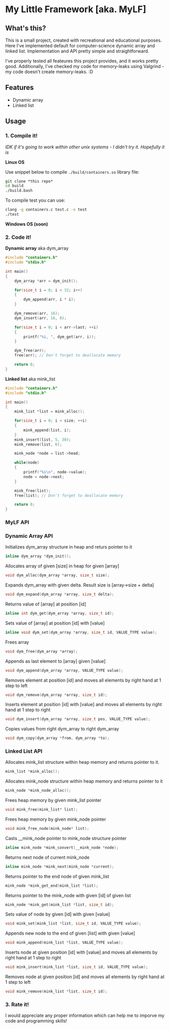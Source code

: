 # **My Little Framework** [aka. MyLF]
## What's this?
This is a small project, created with recreational and educational purposes. Here I've implemented default for computer-science dynamic array and linked list. Implementation and API pretty simple and straightforward. 

I've properly tested all feateures this project provides, and it works pretty good. Additionally, I've checked my code for memory-leaks using Valgrind - my code doesn't create memory-leaks. :D

## Features
- Dynamic array
- Linked list

## Usage
### 1. Compile it!
*IDK if it's going to work within other unix systems - I didn't try it. Hopefully it is*

**Linux OS** 

Use snippet below to compile ```./build/containers.so``` library file:
```cmd
git clone *this repo*
cd build
./build.bash
```
To compile test you can use:
```cmd
clang -g containers.c test.c -o test
./test
```
**Windows OS (soon)**


### 2. Code it!

**Dynamic array** aka dym_array

```C++
#include "containers.h"
#include "stdio.h"

int main()
{
    dym_array *arr = dym_init();

    for(size_t i = 0; i < 32; i++)
    {
        dym_append(arr, i * i);
    }

    dym_remove(arr, 16);
    dym_insert(arr, 16, 0);

    for(size_t i = 0; i < arr->last; ++i)
    {
        printf("%i, ", dym_get(arr, i));
    }

    dym_free(arr);
    free(arr); // Don't forget to deallocate memory

    return 0;
}
```

**Linked list** aka mink_list
```C++ 
#include "containers.h"
#include "stdio.h"

int main()
{
    mink_list *list = mink_alloc();

    for(size_t i = 0; i < size; ++i)
    {
        mink_append(list, i);
    }
    mink_insert(list, 5, 30);
    mink_remove(list, 6);

    mink_node *node = list->head;

    while(node)
    {
        printf("%i\n", node->value);
        node = node->next;
    }

    mink_free(list);
    free(list); // Don't forget to deallocate memory

    return 0;
}
```

### **MyLF API**
### Dynamic Array API

Initializes dym_array structure in heap and returs pointer to it
```C
inline dym_array *dym_init();
```
Allocates array of given [size] in heap for given [array]
```C
void dym_alloc(dym_array *array, size_t size);
```
Expands dym_array with given delta. Result size is [array->size + delta]
```C
void dym_expand(dym_array *array, size_t delta);
```
Returns value of [array] at position [id]
```C
inline int dym_get(dym_array *array, size_t id);
```
Sets value of [array] at position [id] with [value]
```C
inline void dym_set(dym_array *array, size_t id, VALUE_TYPE value);
```
Frees array
```C
void dym_free(dym_array *array);
```
Appends as last element to [array] given [value]
```C
void dym_append(dym_array *array, VALUE_TYPE value);
```
Removes element at position [id] and moves all elements by right hand at 1 step to left
```C
void dym_remove(dym_array *array, size_t id);
```
Inserts element at position [id] with [value] and moves all elements by right hand at 1 step to right
```C
void dym_insert(dym_array *array, size_t pos, VALUE_TYPE value);
```
Copies values from right dym_array to right dym_array
```C
void dym_copy(dym_array *from, dym_array *to);
```

### Linked List API

Allocates mink_list structure within heap memory and returns pointer to it.
```C
mink_list *mink_alloc();
```
Allocates mink_node structure within heap memory and returns pointer to it
```C
mink_node *mink_node_alloc();
```
 Frees heap memory by given mink_list pointer
```C
void mink_free(mink_list* list);
```
 Frees heap memory by given mink_node pointer
```C
void mink_free_node(mink_node* list);
```
 Casts __mink_node pointer to mink_node structure pointer
```C
inline mink_node *mink_convert(__mink_node *node);
```
 Returns next node of current mink_node
```C
inline mink_node *mink_next(mink_node *current);
```
 Returns pointer to the  end node of given mink_list 
```C
mink_node *mink_get_end(mink_list *list);
```
Returns pointer to the mink_node with given [id] of given list
```C
mink_node *mink_get(mink_list *list, size_t id);
```
Sets value of node by given [id] with given [value]
```C
void mink_set(mink_list *list, size_t id, VALUE_TYPE value);
```
Appends new node to the end of given [list] with given [value]
```C
void mink_append(mink_list *list, VALUE_TYPE value);
```
 Inserts node at given position [id] with [value] and moves all elements by right hand at 1 step to right
```C
void mink_insert(mink_list *list, size_t id, VALUE_TYPE value);
```
 Removes node at given position [id] and moves all elements by right hand at 1 step to left
```C
void mink_remove(mink_list *list, size_t id);
```

### 3. Rate it!

I would appreciate any proper information which can help me to imporve my code and programming skills! 